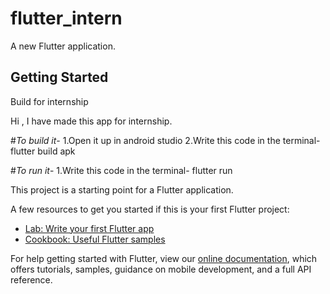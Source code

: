 # flutter_intern

A new Flutter application.

## Getting Started

Build for internship

Hi , I have made this app for internship.

#*To build it*- 1.Open it up in android studio 2.Write this code in the terminal- flutter build apk

#*To run it*- 1.Write this code in the terminal- flutter run

This project is a starting point for a Flutter application.

A few resources to get you started if this is your first Flutter project:

- [Lab: Write your first Flutter app](https://flutter.dev/docs/get-started/codelab)
- [Cookbook: Useful Flutter samples](https://flutter.dev/docs/cookbook)

For help getting started with Flutter, view our
[online documentation](https://flutter.dev/docs), which offers tutorials,
samples, guidance on mobile development, and a full API reference.
